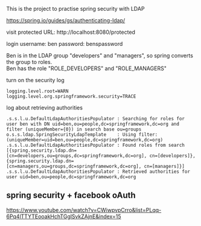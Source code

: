 This is the project to practise spring security with LDAP

https://spring.io/guides/gs/authenticating-ldap/

visit protected URL: http://localhost:8080/protected

login
username: ben
password: benspassword

Ben is in the LDAP group "developers" and "managers", so spring converts the group to roles.  
Ben has the role "ROLE_DEVELOPERS" and "ROLE_MANAGERS"

turn on the security log
```aidl
logging.level.root=WARN
logging.level.org.springframework.security=TRACE
```

log about retrieving authorities
```aidl
.s.s.l.u.DefaultLdapAuthoritiesPopulator : Searching for roles for user ben with DN uid=ben,ou=people,dc=springframework,dc=org and filter (uniqueMember={0}) in search base ou=groups
o.s.s.ldap.SpringSecurityLdapTemplate    : Using filter: (uniqueMember=uid=ben,ou=people,dc=springframework,dc=org)
.s.s.l.u.DefaultLdapAuthoritiesPopulator : Found roles from search [{spring.security.ldap.dn=[cn=developers,ou=groups,dc=springframework,dc=org], cn=[developers]}, {spring.security.ldap.dn=[cn=managers,ou=groups,dc=springframework,dc=org], cn=[managers]}]
.s.s.l.u.DefaultLdapAuthoritiesPopulator : Retrieved authorities for user uid=ben,ou=people,dc=springframework,dc=org
```

## spring security + facebook oAuth
https://www.youtube.com/watch?v=CWiwpvpCrro&list=PLqq-6Pq4lTTYTEooakHchTGglSvkZAjnE&index=15

